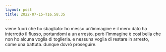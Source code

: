 ```yaml
---
layout: post
title: 2022-07-15-T16.58.35
---
```


viene fuori che ho sbagliato: ho messo un’immagine e il mero dato ha interrotto il flusso, portandomi a un arresto. però l’immagine è così bella che non ho alcuna voglia di toglierla. e nessuna voglia di restare in arresto, come una battuta. dunque dovrò proseguire.